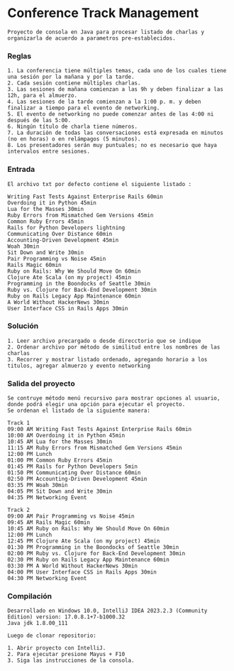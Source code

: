 # Conference Track Management
    Proyecto de consola en Java para procesar listado de charlas y organizarla de acuerdo a parametros pre-establecidos.
### Reglas
    1. La conferencia tiene múltiples temas, cada uno de los cuales tiene una sesión por la mañana y por la tarde.
    2. Cada sesión contiene múltiples charlas.
    3. Las sesiones de mañana comienzan a las 9h y deben finalizar a las 12h, para el almuerzo.
    4. Las sesiones de la tarde comienzan a la 1:00 p. m. y deben finalizar a tiempo para el evento de networking.
    5. El evento de networking no puede comenzar antes de las 4:00 ni después de las 5:00.
    6. Ningún título de charla tiene números.
    7. La duración de todas las conversaciones está expresada en minutos (no en horas) o en relámpagos (5 minutos).
    8. Los presentadores serán muy puntuales; no es necesario que haya intervalos entre sesiones.

### Entrada
    El archivo txt por defecto contiene el siguiente listado :

    Writing Fast Tests Against Enterprise Rails 60min
    Overdoing it in Python 45min
    Lua for the Masses 30min
    Ruby Errors from Mismatched Gem Versions 45min
    Common Ruby Errors 45min
    Rails for Python Developers lightning
    Communicating Over Distance 60min
    Accounting-Driven Development 45min
    Woah 30min
    Sit Down and Write 30min
    Pair Programming vs Noise 45min
    Rails Magic 60min
    Ruby on Rails: Why We Should Move On 60min
    Clojure Ate Scala (on my project) 45min
    Programming in the Boondocks of Seattle 30min
    Ruby vs. Clojure for Back-End Development 30min
    Ruby on Rails Legacy App Maintenance 60min
    A World Without HackerNews 30min
    User Interface CSS in Rails Apps 30min

### Solución
    1. Leer archivo precargado o desde direcctorio que se indique
    2. Ordenar archivo por método de similitud entre los nombres de las charlas
    3. Recorrer y mostrar listado ordenado, agregando horario a los titulos, agregar almuerzo y evento networking

### Salida del proyecto
    
    Se contruye método menú recursivo para mostrar opciones al usuario, donde podrá elegir una opción para ejecutar el proyecto.
    Se ordenan el listado de la siguiente manera:

    Track 1
    09:00 AM Writing Fast Tests Against Enterprise Rails 60min
    10:00 AM Overdoing it in Python 45min
    10:45 AM Lua for the Masses 30min
    11:15 AM Ruby Errors from Mismatched Gem Versions 45min
    12:00 PM Lunch
    01:00 PM Common Ruby Errors 45min
    01:45 PM Rails for Python Developers 5min
    01:50 PM Communicating Over Distance 60min
    02:50 PM Accounting-Driven Development 45min
    03:35 PM Woah 30min
    04:05 PM Sit Down and Write 30min
    04:35 PM Networking Event
    
    Track 2
    09:00 AM Pair Programming vs Noise 45min
    09:45 AM Rails Magic 60min
    10:45 AM Ruby on Rails: Why We Should Move On 60min
    12:00 PM Lunch
    12:45 PM Clojure Ate Scala (on my project) 45min
    01:30 PM Programming in the Boondocks of Seattle 30min
    02:00 PM Ruby vs. Clojure for Back-End Development 30min
    02:30 PM Ruby on Rails Legacy App Maintenance 60min
    03:30 PM A World Without HackerNews 30min
    04:00 PM User Interface CSS in Rails Apps 30min
    04:30 PM Networking Event

### Compilación
    
    Desarrollado en Windows 10.0, IntelliJ IDEA 2023.2.3 (Community Edition) version: 17.0.8.1+7-b1000.32 
    Java jdk 1.8.00_111
    
    Luego de clonar repositorio:
    
    1. Abrir proyecto con IntelliJ.
    2. Para ejecutar presione Mayus + F10
    3. Siga las instrucciones de la consola.
    
    